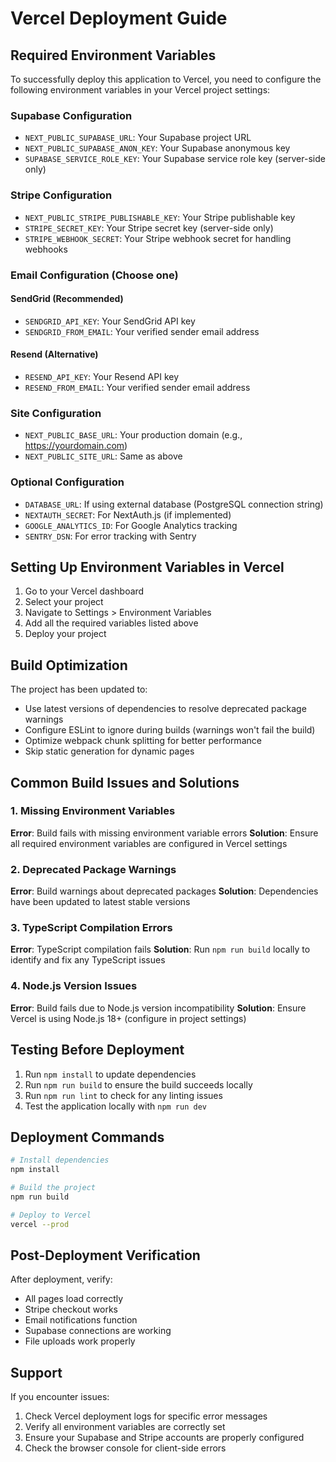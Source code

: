 # Vercel Deployment Guide

## Required Environment Variables

To successfully deploy this application to Vercel, you need to configure the following environment variables in your Vercel project settings:

### Supabase Configuration
- `NEXT_PUBLIC_SUPABASE_URL`: Your Supabase project URL
- `NEXT_PUBLIC_SUPABASE_ANON_KEY`: Your Supabase anonymous key
- `SUPABASE_SERVICE_ROLE_KEY`: Your Supabase service role key (server-side only)

### Stripe Configuration
- `NEXT_PUBLIC_STRIPE_PUBLISHABLE_KEY`: Your Stripe publishable key
- `STRIPE_SECRET_KEY`: Your Stripe secret key (server-side only)
- `STRIPE_WEBHOOK_SECRET`: Your Stripe webhook secret for handling webhooks

### Email Configuration (Choose one)

#### SendGrid (Recommended)
- `SENDGRID_API_KEY`: Your SendGrid API key
- `SENDGRID_FROM_EMAIL`: Your verified sender email address

#### Resend (Alternative)
- `RESEND_API_KEY`: Your Resend API key
- `RESEND_FROM_EMAIL`: Your verified sender email address

### Site Configuration
- `NEXT_PUBLIC_BASE_URL`: Your production domain (e.g., https://yourdomain.com)
- `NEXT_PUBLIC_SITE_URL`: Same as above

### Optional Configuration
- `DATABASE_URL`: If using external database (PostgreSQL connection string)
- `NEXTAUTH_SECRET`: For NextAuth.js (if implemented)
- `GOOGLE_ANALYTICS_ID`: For Google Analytics tracking
- `SENTRY_DSN`: For error tracking with Sentry

## Setting Up Environment Variables in Vercel

1. Go to your Vercel dashboard
2. Select your project
3. Navigate to Settings > Environment Variables
4. Add all the required variables listed above
5. Deploy your project

## Build Optimization

The project has been updated to:
- Use latest versions of dependencies to resolve deprecated package warnings
- Configure ESLint to ignore during builds (warnings won't fail the build)
- Optimize webpack chunk splitting for better performance
- Skip static generation for dynamic pages

## Common Build Issues and Solutions

### 1. Missing Environment Variables
**Error**: Build fails with missing environment variable errors
**Solution**: Ensure all required environment variables are configured in Vercel settings

### 2. Deprecated Package Warnings
**Error**: Build warnings about deprecated packages
**Solution**: Dependencies have been updated to latest stable versions

### 3. TypeScript Compilation Errors
**Error**: TypeScript compilation fails
**Solution**: Run `npm run build` locally to identify and fix any TypeScript issues

### 4. Node.js Version Issues
**Error**: Build fails due to Node.js version incompatibility
**Solution**: Ensure Vercel is using Node.js 18+ (configure in project settings)

## Testing Before Deployment

1. Run `npm install` to update dependencies
2. Run `npm run build` to ensure the build succeeds locally
3. Run `npm run lint` to check for any linting issues
4. Test the application locally with `npm run dev`

## Deployment Commands

```bash
# Install dependencies
npm install

# Build the project
npm run build

# Deploy to Vercel
vercel --prod
```

## Post-Deployment Verification

After deployment, verify:
- All pages load correctly
- Stripe checkout works
- Email notifications function
- Supabase connections are working
- File uploads work properly

## Support

If you encounter issues:
1. Check Vercel deployment logs for specific error messages
2. Verify all environment variables are correctly set
3. Ensure your Supabase and Stripe accounts are properly configured
4. Check the browser console for client-side errors